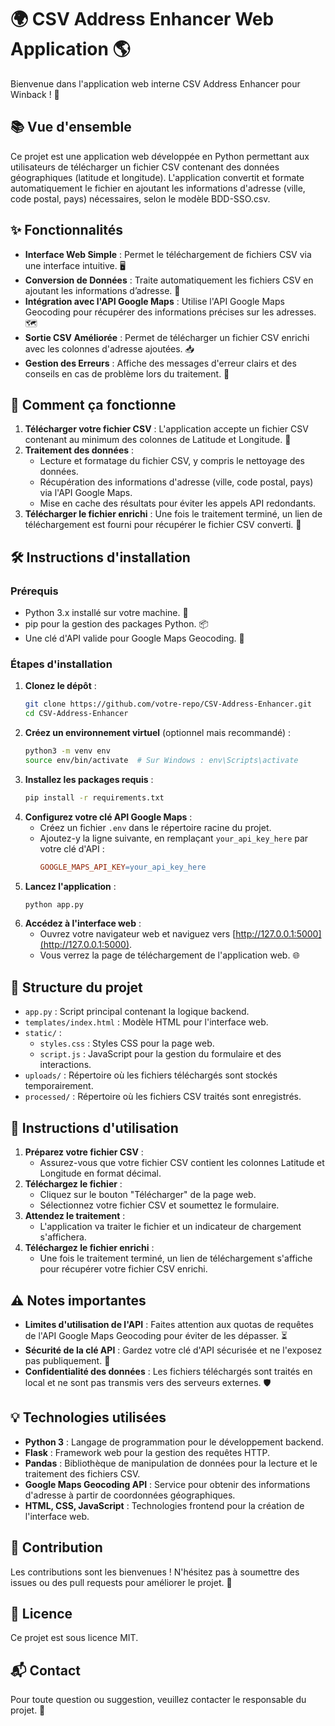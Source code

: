 # 🌍 CSV Address Enhancer Web Application 🌎

Bienvenue dans l'application web interne CSV Address Enhancer pour Winback ! 🎉

## 📚 Vue d'ensemble
Ce projet est une application web développée en Python permettant aux utilisateurs de télécharger un fichier CSV contenant des données géographiques (latitude et longitude). L'application convertit et formate automatiquement le fichier en ajoutant les informations d'adresse (ville, code postal, pays) nécessaires, selon le modèle BDD-SSO.csv.

## ✨ Fonctionnalités
- **Interface Web Simple** : Permet le téléchargement de fichiers CSV via une interface intuitive. 🖥️
- **Conversion de Données** : Traite automatiquement les fichiers CSV en ajoutant les informations d’adresse. 🔄
- **Intégration avec l'API Google Maps** : Utilise l'API Google Maps Geocoding pour récupérer des informations précises sur les adresses. 🗺️
- **Sortie CSV Améliorée** : Permet de télécharger un fichier CSV enrichi avec les colonnes d'adresse ajoutées. 📥
- **Gestion des Erreurs** : Affiche des messages d'erreur clairs et des conseils en cas de problème lors du traitement. 🚨

## 🚀 Comment ça fonctionne
1. **Télécharger votre fichier CSV** : L'application accepte un fichier CSV contenant au minimum des colonnes de Latitude et Longitude. 📄
2. **Traitement des données** :
   - Lecture et formatage du fichier CSV, y compris le nettoyage des données.
   - Récupération des informations d'adresse (ville, code postal, pays) via l'API Google Maps.
   - Mise en cache des résultats pour éviter les appels API redondants.
3. **Télécharger le fichier enrichi** : Une fois le traitement terminé, un lien de téléchargement est fourni pour récupérer le fichier CSV converti. 📂

## 🛠️ Instructions d'installation

### Prérequis
- Python 3.x installé sur votre machine. 🐍
- pip pour la gestion des packages Python. 📦
- Une clé d'API valide pour Google Maps Geocoding. 🔑

### Étapes d'installation
1. **Clonez le dépôt** :
   ```bash
   git clone https://github.com/votre-repo/CSV-Address-Enhancer.git
   cd CSV-Address-Enhancer
   ```
2. **Créez un environnement virtuel** (optionnel mais recommandé) :
   ```bash
   python3 -m venv env
   source env/bin/activate  # Sur Windows : env\Scripts\activate
   ```
3. **Installez les packages requis** :
   ```bash
   pip install -r requirements.txt
   ```
4. **Configurez votre clé API Google Maps** :
   - Créez un fichier `.env` dans le répertoire racine du projet.
   - Ajoutez-y la ligne suivante, en remplaçant `your_api_key_here` par votre clé d'API :
     ```makefile
     GOOGLE_MAPS_API_KEY=your_api_key_here
     ```
5. **Lancez l'application** :
   ```bash
   python app.py
   ```
6. **Accédez à l'interface web** :
   - Ouvrez votre navigateur web et naviguez vers [http://127.0.0.1:5000](http://127.0.0.1:5000).
   - Vous verrez la page de téléchargement de l'application web. 🌐

## 📁 Structure du projet
- `app.py` : Script principal contenant la logique backend.
- `templates/index.html` : Modèle HTML pour l'interface web.
- `static/` :
  - `styles.css` : Styles CSS pour la page web.
  - `script.js` : JavaScript pour la gestion du formulaire et des interactions.
- `uploads/` : Répertoire où les fichiers téléchargés sont stockés temporairement.
- `processed/` : Répertoire où les fichiers CSV traités sont enregistrés.

## 📝 Instructions d'utilisation
1. **Préparez votre fichier CSV** :
   - Assurez-vous que votre fichier CSV contient les colonnes Latitude et Longitude en format décimal.
2. **Téléchargez le fichier** :
   - Cliquez sur le bouton "Télécharger" de la page web.
   - Sélectionnez votre fichier CSV et soumettez le formulaire.
3. **Attendez le traitement** :
   - L'application va traiter le fichier et un indicateur de chargement s'affichera.
4. **Téléchargez le fichier enrichi** :
   - Une fois le traitement terminé, un lien de téléchargement s'affiche pour récupérer votre fichier CSV enrichi.

## ⚠️ Notes importantes
- **Limites d'utilisation de l'API** : Faites attention aux quotas de requêtes de l'API Google Maps Geocoding pour éviter de les dépasser. ⏳
- **Sécurité de la clé API** : Gardez votre clé d'API sécurisée et ne l'exposez pas publiquement. 🔐
- **Confidentialité des données** : Les fichiers téléchargés sont traités en local et ne sont pas transmis vers des serveurs externes. 🛡️

## 💡 Technologies utilisées
- **Python 3** : Langage de programmation pour le développement backend.
- **Flask** : Framework web pour la gestion des requêtes HTTP.
- **Pandas** : Bibliothèque de manipulation de données pour la lecture et le traitement des fichiers CSV.
- **Google Maps Geocoding API** : Service pour obtenir des informations d'adresse à partir de coordonnées géographiques.
- **HTML, CSS, JavaScript** : Technologies frontend pour la création de l'interface web.

## 🤝 Contribution
Les contributions sont les bienvenues ! N'hésitez pas à soumettre des issues ou des pull requests pour améliorer le projet. 🤗

## 📄 Licence
Ce projet est sous licence MIT.

## 📬 Contact
Pour toute question ou suggestion, veuillez contacter le responsable du projet. 📧